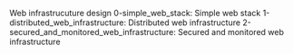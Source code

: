 Web infrastrucuture design
0-simple_web_stack: Simple web stack
1-distributed_web_infrastructure: Distributed web infrastructure
2-secured_and_monitored_web_infrastructure: Secured and monitored web infrastructure
